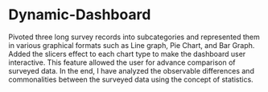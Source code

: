 # Dynamic-Dashboard

Pivoted three long survey records into subcategories and represented them in various graphical formats such as Line graph, Pie Chart, and Bar Graph. Added the slicers effect to each chart type to make the dashboard user interactive. This feature allowed the user for advance comparison of surveyed data. In the end, I have analyzed the observable differences and commonalities between the surveyed data using the concept of statistics.
